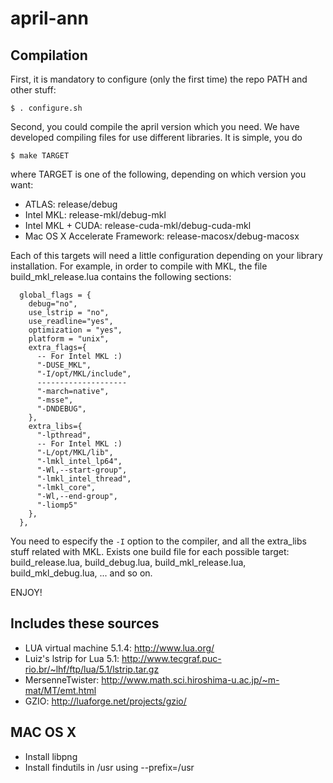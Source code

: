 april-ann
=========

Compilation
-----------

First, it is mandatory to configure (only the first time) the repo PATH and other stuff:

```$ . configure.sh```

Second, you could compile the april version which you need. We have developed compiling files for use
different libraries. It is simple, you do

```$ make TARGET```

where TARGET is one of the following, depending on which version you want:

- ATLAS: release/debug
- Intel MKL: release-mkl/debug-mkl
- Intel MKL + CUDA: release-cuda-mkl/debug-cuda-mkl
- Mac OS X Accelerate Framework: release-macosx/debug-macosx

Each of this targets will need a little configuration depending on your library
installation. For example, in order to compile with MKL, the file build_mkl_release.lua contains
the following sections:

```
  global_flags = {
    debug="no",
    use_lstrip = "no",
    use_readline="yes",
    optimization = "yes",
    platform = "unix",
    extra_flags={
      -- For Intel MKL :)
      "-DUSE_MKL",
      "-I/opt/MKL/include",
      --------------------
      "-march=native",
      "-msse",
      "-DNDEBUG",
    },
    extra_libs={
      "-lpthread",
      -- For Intel MKL :)
      "-L/opt/MKL/lib",
      "-lmkl_intel_lp64",
      "-Wl,--start-group",
      "-lmkl_intel_thread",
      "-lmkl_core",
      "-Wl,--end-group",
      "-liomp5"
    },
  },
```

You need to especify the `-I` option to the compiler, and all the extra_libs stuff related with MKL.
Exists one build file for each possible target: build_release.lua, build_debug.lua, build_mkl_release.lua,
build_mkl_debug.lua, ... and so on.

ENJOY!

Includes these sources
----------------------
- LUA virtual machine 5.1.4: http://www.lua.org/
- Luiz's lstrip for Lua 5.1: http://www.tecgraf.puc-rio.br/~lhf/ftp/lua/5.1/lstrip.tar.gz
- MersenneTwister: http://www.math.sci.hiroshima-u.ac.jp/~m-mat/MT/emt.html
- GZIO: http://luaforge.net/projects/gzio/

MAC OS X
--------

- Install libpng
- Install findutils in /usr using --prefix=/usr
